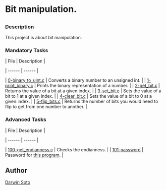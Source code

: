 # Bit manipulation.

## 

### Description

This project is about bit manipulation.

### Mandatory Tasks

| File | Description |

| ------ | ------ |

| [0-binary_to_uint.c](https://github.com/Daransoto/holbertonschool-low_level_programming/blob/master/0x14-bit_manipulation/0-binary_to_uint.c) | Converts a binary number to an unsigned int. |
| [1-print_binary.c](https://github.com/Daransoto/holbertonschool-low_level_programming/blob/master/0x14-bit_manipulation/1-print_binary.c) | Prints the binary representation of a number. |
| [2-get_bit.c](https://github.com/Daransoto/holbertonschool-low_level_programming/blob/master/0x14-bit_manipulation/2-get_bit.c) | Returns the value of a bit at a given index. |
| [3-set_bit.c](https://github.com/Daransoto/holbertonschool-low_level_programming/blob/master/0x14-bit_manipulation/3-set_bit.c) | Sets the value of a bit to 1 at a given index. |
| [4-clear_bit.c](https://github.com/Daransoto/holbertonschool-low_level_programming/blob/master/0x14-bit_manipulation/4-clear_bit.c) | Sets the value of a bit to 0 at a given index. |
| [5-flip_bits.c](https://github.com/Daransoto/holbertonschool-low_level_programming/blob/master/0x14-bit_manipulation/5-flip_bits.c) | Returns the number of bits you would need to flip to get from one number to another. |

### Advanced Tasks

| File | Description |

| ------ | ------ |

| [100-get_endianness.c](https://github.com/Daransoto/holbertonschool-low_level_programming/blob/master/0x14-bit_manipulation/100-get_endianness.c) | Checks the endianness. |
| [101-password](https://github.com/Daransoto/holbertonschool-low_level_programming/blob/master/0x14-bit_manipulation/101-password) | Password for [this program](https://github.com/holbertonschool/0x13.c/blob/master/crackme3). |

## Author

[Darwin Soto](https://twitter.com/darutos)


